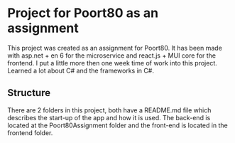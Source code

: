 # Project for Poort80 as an assignment
This project was created as an assignment for Poort80. It has been made with asp.net + en 6 for the microservice and react.js + MUI core for the frontend. I put a little more then one week time of work into this project. Learned a lot about C# and the frameworks in C#.

## Structure
There are 2 folders in this project, both have a README.md file which describes the start-up of the app and how it is used. The back-end is located at the Poort80Assignment folder and the front-end is located in the frontend folder.